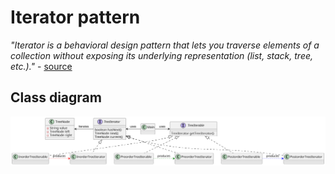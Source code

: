 # Iterator pattern

*"Iterator is a behavioral design pattern that lets you traverse elements of a collection without exposing its underlying representation (list, stack, tree, etc.)."* - [source](https://refactoring.guru/design-patterns/iterator)

## Class diagram

![class-diagram](class-diagram.svg)
